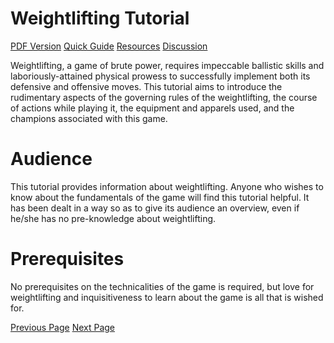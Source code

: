 # Weightlifting Tutorial
[PDF Version](../weightlifting/weightlifting_pdf_version.md)
[Quick Guide](../weightlifting/weightlifting_quick_guide.md)
[Resources](../weightlifting/weightlifting_useful_resources.md)
[Discussion](../weightlifting/weightlifting_discussion.md)

Weightlifting, a game of brute power, requires impeccable ballistic skills and laboriously-attained physical prowess to successfully implement both its defensive and offensive moves. This tutorial aims to introduce the rudimentary aspects of the governing rules of the weightlifting, the course of actions while playing it, the equipment and apparels used, and the champions associated with this game.

# Audience
This tutorial provides information about weightlifting. Anyone who wishes to know about the fundamentals of the game will find this tutorial helpful. It has been dealt in a way so as to give its audience an overview, even if he/she has no pre-knowledge about weightlifting.

# Prerequisites
No prerequisites on the technicalities of the game is required, but love for weightlifting and inquisitiveness to learn about the game is all that is wished for.


[Previous Page](../weightlifting/index.md) [Next Page](../weightlifting/weightlifting_overview.md) 
